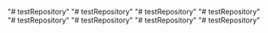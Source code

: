 "# testRepository" 
"# testRepository" 
"# testRepository" 
"# testRepository" 
"# testRepository" 
"# testRepository" 
"# testRepository" 
"# testRepository" 

